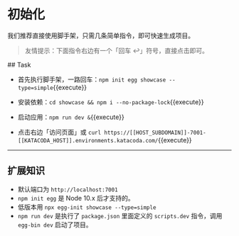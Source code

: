 # 初始化

我们推荐直接使用脚手架，只需几条简单指令，即可快速生成项目。

> 友情提示：下面指令右边有一个「回车 ↩」符号，直接点击即可。

## Task

- 首先执行脚手架，一路回车：`npm init egg showcase --type=simple`{{execute}}

- 安装依赖：`cd showcase && npm i --no-package-lock`{{execute}}

- 启动应用：`npm run dev &`{{execute}}

- 点击右边「访问页面」或 `curl https://[[HOST_SUBDOMAIN]]-7001-[[KATACODA_HOST]].environments.katacoda.com/`{{execute}}

---

## 扩展知识

- 默认端口为 `http://localhost:7001`
- `npm init egg` 是 Node 10.x 后才支持的。
- 低版本用 `npx egg-init showcase --type=simple`
- `npm run dev` 是执行了 `package.json` 里面定义的 `scripts.dev` 指令，调用 `egg-bin dev` 启动了项目。
